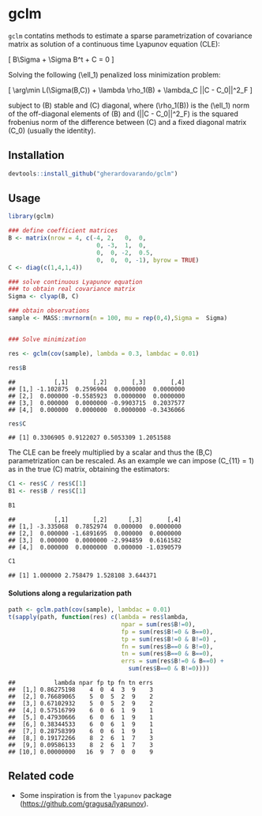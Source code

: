 
# gclm

`gclm` contatins methods to estimate a sparse parametrization of
covariance matrix as solution of a continuous time Lyapunov equation
(CLE):

\[ B\Sigma + \Sigma B^t + C = 0 \]

Solving the following \(\ell_1\) penalized loss minimization
problem:

\[ \arg\min L(\Sigma(B,C)) + \lambda \rho_1(B) + \lambda_C ||C - C_0||^2_F   \]

subject to \(B\) stable and \(C\) diagonal, where \(\rho_1(B)\) is the
\(\ell_1\) norm of the off-diagonal elements of \(B\) and
\(||C - C_0||^2_F\) is the squared frobenius norm of the difference
between \(C\) and a fixed diagonal matrix \(C_0\) (usually the
identity).

## Installation

``` r
devtools::install_github("gherardovarando/gclm")
```

## Usage

``` r
library(gclm)

### define coefficient matrices
B <- matrix(nrow = 4, c(-4, 2,   0,  0, 
                         0, -3,  1,  0,
                         0,  0, -2,  0.5,
                         0,  0,  0, -1), byrow = TRUE)
C <- diag(c(1,4,1,4))

### solve continuous Lyapunov equation 
### to obtain real covariance matrix
Sigma <- clyap(B, C) 

### obtain observations 
sample <- MASS::mvrnorm(n = 100, mu = rep(0,4),Sigma =  Sigma)


### Solve minimization

res <- gclm(cov(sample), lambda = 0.3, lambdac = 0.01)

res$B
```

    ##           [,1]       [,2]       [,3]       [,4]
    ## [1,] -1.102875  0.2596904  0.0000000  0.0000000
    ## [2,]  0.000000 -0.5585923  0.0000000  0.0000000
    ## [3,]  0.000000  0.0000000 -0.9903715  0.2037577
    ## [4,]  0.000000  0.0000000  0.0000000 -0.3436066

``` r
res$C
```

    ## [1] 0.3306905 0.9122027 0.5053309 1.2051588

The CLE can be freely multiplied by a scalar and thus the \(B,C\)
parametrization can be rescaled. As an example we can impose
\(C_{11} = 1\) as in the true \(C\) matrix, obtaining the estimators:

``` r
C1 <- res$C / res$C[1]
B1 <- res$B / res$C[1]

B1 
```

    ##           [,1]       [,2]      [,3]       [,4]
    ## [1,] -3.335068  0.7852974  0.000000  0.0000000
    ## [2,]  0.000000 -1.6891695  0.000000  0.0000000
    ## [3,]  0.000000  0.0000000 -2.994859  0.6161582
    ## [4,]  0.000000  0.0000000  0.000000 -1.0390579

``` r
C1
```

    ## [1] 1.000000 2.758479 1.528108 3.644371

#### Solutions along a regularization path

``` r
path <- gclm.path(cov(sample), lambdac = 0.01)
t(sapply(path, function(res) c(lambda = res$lambda, 
                                npar = sum(res$B!=0),
                                fp = sum(res$B!=0 & B==0),
                                tp = sum(res$B!=0 & B!=0) ,
                                fn = sum(res$B==0 & B!=0),
                                tn = sum(res$B==0 & B==0),
                                errs = sum(res$B!=0 & B==0) + 
                                  sum(res$B==0 & B!=0))))
```

    ##           lambda npar fp tp fn tn errs
    ##  [1,] 0.86275198    4  0  4  3  9    3
    ##  [2,] 0.76689065    5  0  5  2  9    2
    ##  [3,] 0.67102932    5  0  5  2  9    2
    ##  [4,] 0.57516799    6  0  6  1  9    1
    ##  [5,] 0.47930666    6  0  6  1  9    1
    ##  [6,] 0.38344533    6  0  6  1  9    1
    ##  [7,] 0.28758399    6  0  6  1  9    1
    ##  [8,] 0.19172266    8  2  6  1  7    3
    ##  [9,] 0.09586133    8  2  6  1  7    3
    ## [10,] 0.00000000   16  9  7  0  0    9

## Related code

  - Some inspiration is from the `lyapunov` package
    (<https://github.com/gragusa/lyapunov>).
